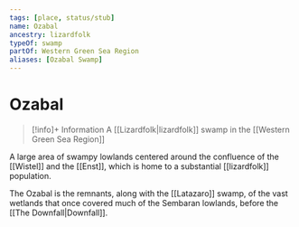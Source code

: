 ```yaml
---
tags: [place, status/stub]
name: Ozabal
ancestry: lizardfolk
typeOf: swamp
partOf: Western Green Sea Region
aliases: [Ozabal Swamp]
---
```

# Ozabal
>[!info]+ Information
> A [[Lizardfolk|lizardfolk]] swamp in the [[Western Green Sea Region]]

A large area of swampy lowlands centered around the confluence of the [[Wistel]] and the [[Enst]], which is home to a substantial [[lizardfolk]] population. 

The Ozabal is the remnants, along with the [[Latazaro]] swamp, of the vast wetlands that once covered much of the Sembaran lowlands, before the [[The Downfall|Downfall]]. 

